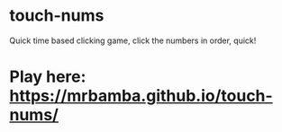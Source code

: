 # touch-nums
Quick time based clicking game, click the numbers in order, quick!

# Play here: https://mrbamba.github.io/touch-nums/
